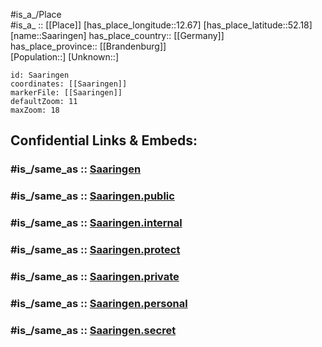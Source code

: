 ﻿---
confidential: public
isDeleted: false
location:
- 52.18
- 12.67
mapmarker: city
mapzoom:
- 7
- 12
SpocWebEntityId: 33859
tags:
- geo/City
type: City
---

#is_a_/Place  
#is_a_ :: [[Place]] 
[has_place_longitude::12.67] 
[has_place_latitude::52.18] 
[name::Saaringen] 
has_place_country:: [[Germany]]  
has_place_province:: [[Brandenburg]]  
[Population::] 
[Unknown::] 


```leaflet
id: Saaringen
coordinates: [[Saaringen]] 
markerFile: [[Saaringen]] 
defaultZoom: 11 
maxZoom: 18
```


## Confidential Links & Embeds: 

### #is_/same_as :: [Saaringen](/_Standards/Earth/Continent/Europe/Europe~Central/Germany/Germany~East/Brandenburg/counties~Brandenburg/Brandenburg~Havel/Saaringen.md) 

### #is_/same_as :: [Saaringen.public](/_public/Earth/Continent/Europe/Europe~Central/Germany/Germany~East/Brandenburg/counties~Brandenburg/Brandenburg~Havel/Saaringen.public.md) 

### #is_/same_as :: [Saaringen.internal](/_internal/Earth/Continent/Europe/Europe~Central/Germany/Germany~East/Brandenburg/counties~Brandenburg/Brandenburg~Havel/Saaringen.internal.md) 

### #is_/same_as :: [Saaringen.protect](/_protect/Earth/Continent/Europe/Europe~Central/Germany/Germany~East/Brandenburg/counties~Brandenburg/Brandenburg~Havel/Saaringen.protect.md) 

### #is_/same_as :: [Saaringen.private](/_private/Earth/Continent/Europe/Europe~Central/Germany/Germany~East/Brandenburg/counties~Brandenburg/Brandenburg~Havel/Saaringen.private.md) 

### #is_/same_as :: [Saaringen.personal](/_personal/Earth/Continent/Europe/Europe~Central/Germany/Germany~East/Brandenburg/counties~Brandenburg/Brandenburg~Havel/Saaringen.personal.md) 

### #is_/same_as :: [Saaringen.secret](/_secret/Earth/Continent/Europe/Europe~Central/Germany/Germany~East/Brandenburg/counties~Brandenburg/Brandenburg~Havel/Saaringen.secret.md)

